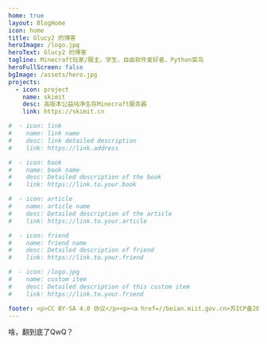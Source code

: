 ```yaml
---
home: true
layout: BlogHome
icon: home
title: Glucy2 的博客
heroImage: /logo.jpg
heroText: Glucy2 的博客
tagline: Minecraft玩家/服主，学生，自由软件爱好者，Python菜鸟
heroFullScreen: false
bgImage: /assets/hero.jpg
projects:
  - icon: project
    name: skimit
    desc: 高版本公益纯净生存Minecraft服务器
    link: https://skimit.cn

#  - icon: link
#    name: link name
#    desc: link detailed description
#    link: https://link.address

#  - icon: book
#    name: book name
#    desc: Detailed description of the book
#    link: https://link.to.your.book

#  - icon: article
#    name: article name
#    desc: Detailed description of the article
#    link: https://link.to.your.article

#  - icon: friend
#    name: friend name
#    desc: Detailed description of friend
#    link: https://link.to.your.friend

#  - icon: /logo.jpg
#    name: custom item
#    desc: Detailed description of this custom item
#    link: https://link.to.your.friend

footer: <p>CC BY-SA 4.0 协议</p><p><a href=//beian.miit.gov.cn>苏ICP备2022031552号-3</a></p>
---
```

啥，翻到底了QwQ？
